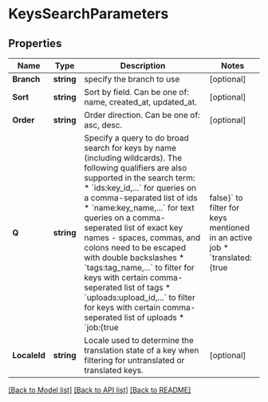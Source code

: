 # KeysSearchParameters

## Properties

Name | Type | Description | Notes
------------ | ------------- | ------------- | -------------
**Branch** | **string** | specify the branch to use | [optional] 
**Sort** | **string** | Sort by field. Can be one of: name, created_at, updated_at. | [optional] 
**Order** | **string** | Order direction. Can be one of: asc, desc. | [optional] 
**Q** | **string** | Specify a query to do broad search for keys by name (including wildcards).  The following qualifiers are also supported in the search term:  * &#x60;ids:key_id,...&#x60; for queries on a comma-separated list of ids * &#x60;name:key_name,...&#x60; for text queries on a comma-seperated list of exact key names - spaces, commas, and colons need to be escaped with double backslashes * &#x60;tags:tag_name,...&#x60; to filter for keys with certain comma-seperated list of tags * &#x60;uploads:upload_id,...&#x60; to filter for keys with certain comma-seperated list of uploads * &#x60;job:{true|false}&#x60; to filter for keys mentioned in an active job * &#x60;translated:{true|false}&#x60; for translation status (also requires &#x60;locale_id&#x60; to be specified) * &#x60;updated_at:{&gt;&#x3D;|&lt;&#x3D;}2013-02-21T00:00:00Z&#x60; for date range queries * &#x60;unmentioned_in_upload:upload_id,...&#x60; to filter keys unmentioned within upload. When multiple upload IDs provided, matches only keys not mentioned in **all** uploads  Find more examples [here](/en/api/strings/usage-examples). Please note: If &#x60;tags&#x60; are added to filter the search, the search will be limited to a maximum of 65,536 tagged keys.  | [optional] 
**LocaleId** | **string** | Locale used to determine the translation state of a key when filtering for untranslated or translated keys. | [optional] 

[[Back to Model list]](../README.md#documentation-for-models) [[Back to API list]](../README.md#documentation-for-api-endpoints) [[Back to README]](../README.md)


